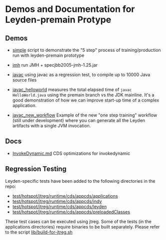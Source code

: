 # Demos and Documentation for Leyden-premain Protype


## Demos

- [simple](simple) script to demonstrate the "5 step" process of training/production run with leyden-premain prototype

- [jmh](jmh) run JMH + specjbb2005-jmh-1.25.jar

- [javac](javac) using javac as a regression test, to compile up to 10000 Java source files

- [javac_helloworld](javac_helloworld) measures the total elapsed time of `javac HelloWorld.java` using
the premain branch vs the JDK mainline.
It's a good demonstration of how we can improve start-up time of a complex application.

- [javac_new_workflow](javac_new_workflow) Example of the new "one step training" workflow
(still under development) where you can generate all the Leyden artifacts with a single
JVM invocation.

## Docs

- [InvokeDynamic.md](InvokeDynamic.md) CDS optimizations for invokedynamic

## Regression Testing

Leyden-specific tests have been added to the following directories in the repo:

- [test/hotspot/jtreg/runtime/cds/appcds/applications](../runtime/cds/appcds/applications)
- [test/hotspot/jtreg/runtime/cds/appcds/indy](../runtime/cds/appcds/indy)
- [test/hotspot/jtreg/runtime/cds/appcds/leyden](../runtime/cds/appcds/leyden)
- [test/hotspot/jtreg/runtime/cds/appcds/preloadedClasses](../runtime/cds/appcds/preloadedClasses)

These test cases can be executed using jtreg. Some of the tests (in the applications directories)
require binaries to be built separately. Please refer to the script [lib/build-for-jtreg.sh](lib/build-for-jtreg.sh)
